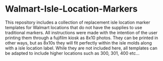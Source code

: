 # Walmart-Isle-Location-Markers
This repository includes a collection of replacement isle location marker templates for Walmart locations that do not have the supplies to use traditional markers. All instructions were made with the intention of the user printing them through a fujifilm kiosk as 8x10 photos. They can be printed in other ways, but as 8x10s they will fit perfectly within the isle molds along with a isle location label. While they are not included here, all templates can be adapted to include higher locations such as 300, 301, 400 etc...
